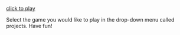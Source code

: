 [click to play](https://xj1ang.github.io/TPSIT/index.html)

Select the game you would like to play in the drop-down menu called projects. Have fun!
